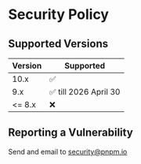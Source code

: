 # Security Policy

## Supported Versions

| Version | Supported          |
| ------- | ------------------ |
| 10.x  | :white_check_mark: |
| 9.x   | :white_check_mark: till 2026 April 30 |
| <= 8.x   | :x:                |

## Reporting a Vulnerability

Send and email to security@pnpm.io

